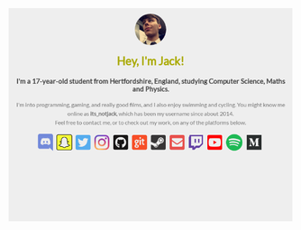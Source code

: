 [![Click here to find out more about me from my website](./img/index.png)](https://jack.mawersoft.co.uk)